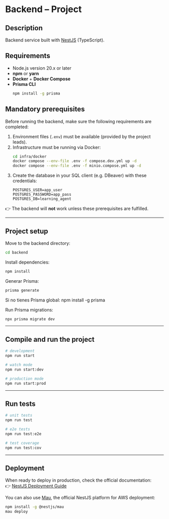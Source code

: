 # Backend – Project

## Description

Backend service built with [NestJS](https://github.com/nestjs/nest) (TypeScript).

## Requirements

- Node.js version 20.x or later  
- **npm** or **yarn**  
- **Docker** + **Docker Compose**  
- **Prisma CLI**
  ```bash
  npm install -g prisma
  ```

## Mandatory prerequisites

Before running the backend, make sure the following requirements are completed:

1. Environment files (`.env`) must be available (provided by the project leads).  
2. Infrastructure must be running via Docker:
   ```bash
   cd infra/docker
   docker compose --env-file .env -f compose.dev.yml up -d
   docker compose --env-file .env -f minio.compose.yml up -d
   ```
3. Create the database in your SQL client (e.g. DBeaver) with these credentials:
   ```
   POSTGRES_USER=app_user
   POSTGRES_PASSWORD=app_pass
   POSTGRES_DB=learning_agent
   ```

👉 The backend will **not** work unless these prerequisites are fulfilled.

---

## Project setup

Move to the backend directory:
```bash
cd backend
```

Install dependencies:
```bash
npm install
```
Generar Prisma:
```bash
prisma generate
```
Si no tienes Prisma global: npm install -g prisma

Run Prisma migrations:
```bash
npx prisma migrate dev
```

---

## Compile and run the project

```bash
# development
npm run start

# watch mode
npm run start:dev

# production mode
npm run start:prod
```

---

## Run tests

```bash
# unit tests
npm run test

# e2e tests
npm run test:e2e

# test coverage
npm run test:cov
```

---

## Deployment

When ready to deploy in production, check the official documentation:  
👉 [NestJS Deployment Guide](https://docs.nestjs.com/deployment)  

You can also use [Mau](https://mau.nestjs.com), the official NestJS platform for AWS deployment:
```bash
npm install -g @nestjs/mau
mau deploy
```
